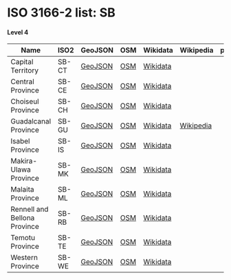 # ISO 3166-2 list: SB


#### Level 4
Name | ISO2 | GeoJSON | OSM | Wikidata | Wikipedia | population 
--- | --- | --- | --- | --- | --- | --: 
Capital Territory | SB-CT | [GeoJSON](../../geojson/q8/iso2/SB/SB-CT.geojson) | [OSM](https://www.openstreetmap.org/relation/2536278) | [Wikidata](https://www.wikidata.org/wiki/Q40921) |  | 84,520
Central Province | SB-CE | [GeoJSON](../../geojson/q8/iso2/SB/SB-CE.geojson) | [OSM](https://www.openstreetmap.org/relation/2536258) | [Wikidata](https://www.wikidata.org/wiki/Q293722) |  | 
Choiseul Province | SB-CH | [GeoJSON](../../geojson/q8/iso2/SB/SB-CH.geojson) | [OSM](https://www.openstreetmap.org/relation/2536259) | [Wikidata](https://www.wikidata.org/wiki/Q399063) |  | 
Guadalcanal Province | SB-GU | [GeoJSON](../../geojson/q8/iso2/SB/SB-GU.geojson) | [OSM](https://www.openstreetmap.org/relation/2536260) | [Wikidata](https://www.wikidata.org/wiki/Q760888) | [Wikipedia](http://en.wikipedia.org/wiki/en%3AGuadalcanal%20Province) | 
Isabel Province | SB-IS | [GeoJSON](../../geojson/q8/iso2/SB/SB-IS.geojson) | [OSM](https://www.openstreetmap.org/relation/2536261) | [Wikidata](https://www.wikidata.org/wiki/Q1139082) |  | 
Makira-Ulawa Province | SB-MK | [GeoJSON](../../geojson/q8/iso2/SB/SB-MK.geojson) | [OSM](https://www.openstreetmap.org/relation/2536262) | [Wikidata](https://www.wikidata.org/wiki/Q1116700) |  | 
Malaita Province | SB-ML | [GeoJSON](../../geojson/q8/iso2/SB/SB-ML.geojson) | [OSM](https://www.openstreetmap.org/relation/2536263) | [Wikidata](https://www.wikidata.org/wiki/Q1190896) |  | 
Rennell and Bellona Province | SB-RB | [GeoJSON](../../geojson/q8/iso2/SB/SB-RB.geojson) | [OSM](https://www.openstreetmap.org/relation/2536264) | [Wikidata](https://www.wikidata.org/wiki/Q1051475) |  | 
Temotu Province | SB-TE | [GeoJSON](../../geojson/q8/iso2/SB/SB-TE.geojson) | [OSM](https://www.openstreetmap.org/relation/2536265) | [Wikidata](https://www.wikidata.org/wiki/Q936088) |  | 
Western Province | SB-WE | [GeoJSON](../../geojson/q8/iso2/SB/SB-WE.geojson) | [OSM](https://www.openstreetmap.org/relation/2536266) | [Wikidata](https://www.wikidata.org/wiki/Q150325) |  | 
